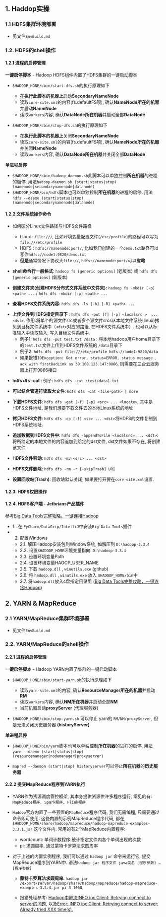 
## 1. Haddop实操


### 1.1 HDFS集群环境部署
- 见文件`EnvBuild.md`


### 1.2. HDFS的shell操作

#### 1.2.1 进程的启停管理

**一键启停脚本** - Hadoop HDFS组件内置了HDFS集群的一键启动脚本
- `$HADOOP_HONE/sbin/start-dfs.sh`的执行原理如下
  - 在**执行此脚本的机器上**启动**SecondaryNameNode**
  - 读取`core-site.xml`的内容(fs.defaultFS项), 确认**NameNode所在的机器**并启动**NameNode**
  - 读取`workers`内容, 确认**DataNode所在机器**并启动全部**DataNode**

- `$HADOOP_HONE/sbin/stop-dfs.sh`的执行原理如下
  - 在**执行此脚本的机器上**关闭**SecondaryNameNode**
  - 读取`core-site.xml`的内容(fs.defaultFS项), 确认**NameNode所在的机器**并关闭**NameNode**
  - 读取`workers`内容, 确认**DataNode所在机器**并关闭全部**DataNode**

**单进程启停**
- `$HADOOP_HONE/sbin/hadoop-daemon.sh`此脚本可以单独控制**所在机器**的进程的启停. 用法`hadoop-daemon.sh (start|status|stop) (namenode|secondarynamenode|datanode)`
-  `$HADOOP_HONE/bin/hdfs`脚本也可以单独控制**所在机器**的进程的启停. 用法`hdfs --daemo (start|status|stop) (namenode|secondarynamenode|datanode)`

#### 1.2.2 文件系统操作命令

- 如何区分Linux文件路径与HDFS文件路径
  - Linux : `file:///`, 比如环境变量配置文件(`/etc/profile`)的路径可以写为 `file:///etc/profile`
  - HDFS : `hdfs://namenode:port/`, 比如我们创建的一个`demo.txt`路径可以写作`hdfs://node1:9820/demo.txt`
  - **但是**通常情况下协议头`file://`, `hdfs://namenode:port/`可以**省略**

- **shell命令行一般格式**: `hadoop fs [generic options]` (老版本)  或 `hdfs dfs [generic options]` (新版本)

<p>

- **创建文件夹(创建HDFS分布式文件系统中文件夹):** `hadoop fs -mkdir [-p] <path> ...`  / `hdfs dfs -mkdir [-p] <path> ...`

<p>

- **查看HDFS文件系统内容**: `hdfs dfs -ls [-h] [-R] <path> ...`

<p>

- **上传文件到HDFS指定目录下** : ```hdfs dfs -put [f] [-p] <localsrc >  ... <dst>```. 作用:将单个的源文件src或者多个源文件srcs从本地文件系统(linux)拷贝到目标文件系统中（`<dst>`对应的路径, 在HDFS文件系统中）. 也可以从标准输入中读取输入, 写入目标文件系统中.
  - 例子1: `hdfs dfs -put test.txt /data` : 将本地hadoop用户home目录下的`test.txt`文件上传到HDFS文件系统的 `/data`目录下
  - 例子2: `hdfs dfs -put file:///etc/profile hdfs://node1:9820/data`
  - 如果报错`IOException: Got error, status=ERROR, status message , ack with firstBadLink as 39.108.123.147:9866`, 则需要在三台云服务器上打开9866接口
<p>

- **hdfs dfs -cat <path>**: 例子: `hdfs dfs -cat /test/data1.txt`
<p>

- **可以结合管道符读取大文件**: `hdfs dfs -cat <file-path> | more`
<p>

- **下载HDFS文件**: `hdfs dfs -get [-f] [-p] <src> ... <locate>`, 其中<src>是HDFS文件地址, <locate>是我们想要下载文件去的本地Linux系统的地址

<p>

- **拷贝HDFS文件**: `hdfs dfs -cp [-f] <sc> ... <dst>`将HDFS的文件复制到HDFS系统地址. 
<p>

- **追加数据到HDFS文件中**: `hdfs dfs -appendToFile <localsrc> ... <dst>`: 将所给定的本地文件的内容追加到给定的dst文件, dst文件如果不存在, 将创建该文件
<p>

- **HDFS文件移动**: `hdfs dfs -mv <src> ... <dst>`
<p>

- **HDFS文件删除**: `hdfs dfs -rm -r [-skipTrash] URI`

- **设置回收站(Trash)**: 回收站默认关闭, 如果要打开要在`core-site.xml`设置. 

#### 1.2.3. HDFS权限操作 

#### 1.2.4. HDFS客户端 - Jetbrians产品插件

参考[Big Data Tools完整攻略，一键连接Hadoop](https://blog.csdn.net/weixin_44155966/article/details/108820920)

- 1 . 在 `PyCharm/DataGrip/IntelliJ`中安装`Big Data Tools`插件
- 2. 配置Windows
  - 2.1. 解压Hadoop安装包到Window系统, 如解压到 `D:\hadoop-3.3.4`
  - 2.2. 设置`$HADOOP_HOME`环境变量指向: `D:\hadoop-3.3.4`
  - 2.3. 设置环境变量Path
  - 2.4. 设置环境变量HAOOP_USER_NAME
  - 2.5. 下载 `hadoop.dll` , `winutils.exe` (github)
  - 2.6. 将 `hadoop.dll` , `winutils.exe` 放入 `$HADOOP_HOME/bin`中
  - 2.7. 将`hadoop.dll`放入c盘指定目录里 ([Big Data Tools完整攻略，一键连接Hadoop](https://blog.csdn.net/weixin_44155966/article/details/108820920))


## 2. YARN & MapReduce

### 2.1 YARN/MapReduce集群环境部署
- 见文件`EnvBuild.md`


### 2.2. YARN/MapReduce的shell操作


#### 2.2.1 进程的启停管理

**一键启停脚本** - Hadoop YARN内置了集群的一键启动脚本
- `$HADOOP_HONE/sbin/start-yarn.sh`的执行原理如下
  - 读取`yarn-site.xml`的内容, 确认**ResourceManager所在的机器**并启动**RM**
  - 读取`workers`内容, 确认**NM所在机器**并启动全部**NM**
  - 当前机器启动**proxyServer** (代理服务器)

- `$HADOOP_HONE/sbin/stop-yarn.sh` 可以停止 yarn的  `RM/NM/proxyServer`, 但是无法关闭历史服务器  **(historyServer)**



**单进程启停**

-  `$HADOOP_HONE/bin/yarn`脚本也可以单独控制**所在机器**的进程的启停. 用法`yarn --daemo (start|status|stop) (resourcemanager|nodemanager|proxyserver)`
<p>

- `mapred --daemon (start|stop) historyserver`可以停止**所在机器**的**历史服务器**


#### 2.2.2 提交MapReduce程序到YARN执行

- YARN作为资源调度管控框架, 其本身提供资源供许多程序运行, 常见的有: `MapReduce程序, Spark程序, Flink程序`

- `Hadoop`官方内置了一些预置的`MapReduce`程序代码, 我们无需编程, 只需要通过命令即可使用. 这些内置的示例MapReduce程序代码, 都在`$HADOOP_HOME/share/hadoop/mapreduce/hadoop-mapreduce-examples-3.3.1.jar` 这个文件内. 常用的有2个MapReduce内置程序:

  - wordcount: 单词计数程序.统计指定文件内各个单词出现的次数
  - pi: 求圆周率, 通过蒙特卡罗算法求圆周率

- 对于上述的内置实例程序, 我们可以通过 `hadoop jar` 命令来运行它, 提交MapReduce程序到YARN中. 语法`hadoop jar 程序文件 java类名 [程序参数] … [程序参数]`

  - **蒙特卡罗算法求圆周率**: `hadoop jar /export/server/hadoop/share/hadoop/mapreduce/hadoop-mapreduce-examples-3.3.4.jar pi 3 1000`

  - 报错处理参考: [Hadoop中解决INFO ipc.Client: Retrying connect to server的问题](https://blog.csdn.net/zhugongshan/article/details/103819830#:~:text=%E6%89%BE%E5%88%B0%2Fetc%2F%20hosts,%E6%96%87%E4%BB%B6%EF%BC%8C%E7%94%A8sudo%E5%91%BD%E4%BB%A4%E6%89%93%E5%BC%80%EF%BC%8C%E5%B0%86127.0.0.1%E5%92%8C127.0.1.1%E7%9A%84%E6%98%A0%E5%B0%84%E6%B3%A8%E9%87%8A%E6%8E%89%E5%8D%B3%E5%8F%AF%E3%80%82%20%E6%B3%A8%E6%84%8F%EF%BC%9A%E5%A6%82%E6%9E%9C%E5%8F%8A%E8%AE%BE%E8%AE%A1%E7%9A%84%E6%98%AF%E5%88%86%E5%B8%83%E5%BC%8F%E7%9A%84%EF%BC%8C%E5%B0%B1%E8%A6%81%E6%8A%8Amaster%E5%92%8Cslave%E4%B8%AD%E7%9A%84hosts%E6%96%87%E4%BB%B6%E9%83%BD%E8%A6%81%E4%BF%AE%E6%94%B9%EF%BC%8C%E4%BC%AA%E5%88%86%E5%B8%83%E5%BC%8F%E7%9A%84%E5%B0%B1%E6%97%A0%E6%89%80%E8%B0%93%E4%BA%86%EF%BC%8C%E5%9B%A0%E4%B8%BA%E5%AE%83%E5%8F%AA%E6%9C%89%E4%B8%80%E4%B8%AA%E9%85%8D%E7%BD%AE%E6%96%87%E4%BB%B6%E3%80%82%20%E6%9C%80%E5%90%8E%EF%BC%8C%E9%9C%80%E8%A6%81%E6%B3%A8%E6%84%8F%E7%9A%84%E6%98%AF%EF%BC%9A%E5%A6%82%E6%9E%9C%E4%BD%A0%E6%98%AF%E4%BC%AA%E5%88%86%E5%B8%83%E5%BC%8F%E7%9A%84%EF%BC%8C%E5%8F%AA%E7%94%A8%E9%85%8D%E7%BD%AE%E4%B8%80%E5%8F%B0%EF%BC%8C%E5%A6%82%E6%9E%9C%E4%BD%A0%E6%98%AF%E5%88%86%E5%B8%83%E5%BC%8F%E7%9A%84%EF%BC%8C%E5%B0%B1%E8%A6%81%E6%8A%8A%E6%89%80%E6%9C%89%E7%9A%84%E4%B8%BB%E6%9C%BA%E7%9A%84hosts%E6%96%87%E4%BB%B6%E7%9A%84%E5%89%8D%E4%B8%A4%E8%A1%8C%EF%BC%88%E5%9F%BA%E6%9C%AC%E4%B8%8A%E9%83%BD%E5%9C%A8%E5%89%8D%E4%B8%A4%E8%A1%8C%EF%BC%89%E5%85%A8%E9%83%A8%E6%B3%A8%E9%87%8A%E6%8E%89%E3%80%82), 以及[Error: INFO ipc.Client: Retrying connect to server: Already tried XXX time(s).](https://blog.csdn.net/sinat_38079265/article/details/122904393)
`